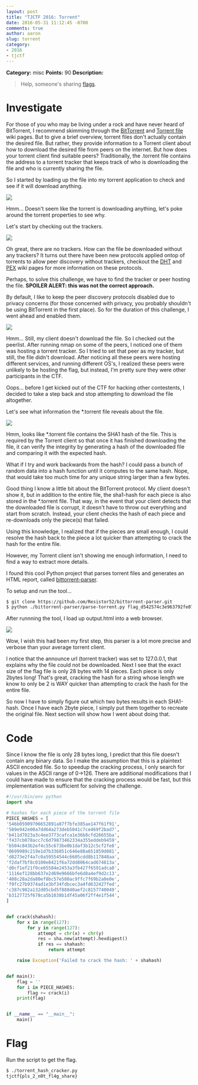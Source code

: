 ```yaml
---
layout: post
title: "TJCTF 2016: Torrent"
date: 2016-05-31 11:12:45 -0700
comments: true
author: aaron
slug: torrent
category:
- 2016
- tjctf
---
```

**Category:** misc
**Points:** 90
**Description:**

> Help, someone's sharing [flags](https://github.com/b0tchsec/CTF-Fanny-Pack/blob/master/solutions/tjctf_2016/torrent/flag_d542574c3e963792fe07321fd262fe28e6f5cf0ea126efe01148dd6890b63a4d.torrent).


# Investigate
For those of you who may be living under a rock and have never heard of BitTorrent, I recommend skimming through the [BitTorrent](https://en.wikipedia.org/wiki/BitTorrent) and [Torrent file](https://en.wikipedia.org/wiki/Torrent_file) wiki pages. But to give a brief overview, torrent files don't actually contain the desired file.  But rather, they provide information to a Torrent client about how to download the desired file from peers on the internet.  But how does your torrent client find suitable peers?  Traditionally, the .torrent file contains the address to a torrent tracker that keeps track of who is downloading the file and who is currently sharing the file.

So I started by loading up the file into my torrent application to check and see if it will download anything.

<img src="{{ site.static }}/2016/tjctf/torrent/1_torrentclient.png" class="img-responsive"/>

Hmm... Doesn't seem like the torrent is downloading anything, let's poke around the torrent properties to see why.

Let's start by checking out the trackers.

<img src="{{ site.static }}/2016/tjctf/torrent/2_trackers.png" class="img-responsive"/>

Oh great, there are no trackers.  How can the file be downloaded without any trackers?  It turns out there have been new protocols applied ontop of torrents to allow peer discovery without trackers, checkout the [DHT](https://en.wikipedia.org/wiki/Mainline_DHT) and [PEX](https://en.wikipedia.org/wiki/Peer_exchange) wiki pages for more information on these protocols.

Perhaps, to solve this challenge, we have to find the tracker or peer hosting the file. **SPOILER ALERT:  this was not the correct approach.**

By default, I like to keep the peer discovery protocols disabled due to privacy concerns (for those concerned with privacy, you probably shouldn't be using BitTorrent in the first place).  So for the duration of this challenge, I went ahead and enabled them.

<img src="{{ site.static }}/2016/tjctf/torrent/3_dht_pex_settings.png" class="img-responsive"/>

Hmm... Still, my client doesn't download the file.  So I checked out the peerlist.  After running nmap on some of the peers, I noticed one of them was hosting a torrent tracker.  So I tried to set that peer as my tracker, but still, the file didn't download.  After noticing all these peers were hosting different services, and running different OS's, I realized these peers were unlikely to be hosting the flag, but instead, I'm pretty sure they were other participants in the CTF.

Oops... before I get kicked out of the CTF for hacking other contestents, I decided to take a step back and stop attempting to download the file altogether.

Let's see what information the *.torrent file reveals about the file.

<img src="{{ site.static }}/2016/tjctf/torrent/4_torrent_properties.png" class="img-responsive"/>

Hmm, looks like *.torrent file contains the SHA1 hash of the file.  This is required by the Torrent client so that once it has finished downloading the file, it can verify the integrity by generating a hash of the downloaded file and comparing it with the expected hash.

What if I try and work backwards from the hash?  I could pass a bunch of random data into a hash function until it computes to the same hash.  Nope, that would take too much time for any unique string larger than a few bytes.

Good thing I know a little bit about the BitTorrent protocol.  My client doesn't show it, but in addition to the entire file, the sha1-hash for each piece is also stored in the *.torrent file.  That way, in the event that your client detects that the downloaded file is corrupt, it doesn't have to throw out everything and start from scratch.  Instead, your client checks the hash of each piece and re-downloads only the piece(s) that failed.

Using this knowledge, I realized that if the pieces are small enough, I could resolve the hash back to the piece a lot quicker than attempting to crack the hash for the entire file.

However, my Torrent client isn't showing me enough information, I need to find a way to extract more details.

I found this cool Python project that parses torrent files and generates an HTML report, called [bittorrent-parser](https://github.com/Resistor52/bittorrent-parser).

To setup and run the tool...

```bash
$ git clone https://github.com/Resistor52/bittorrent-parser.git
$ python ./bittorrent-parser/parse-torrent.py flag_d542574c3e963792fe07321fd262fe28e6f5cf0ea126efe01148dd6890b63a4d.torrent 
```

After runnning the tool, I load up output.html into a web browser.

<img src="{{ site.static }}/2016/tjctf/torrent/5_output_html.png" class="img-responsive"/>

Wow, I wish this had been my first step, this parser is a lot more precise and verbose than your average torrent client.

I notice that the announce url (torrent tracker) was set to 127.0.0.1, that explains why the file could not be downloaded.  Next I see that the exact size of the flag file is only 28 bytes with 14 pieces.  Each piece is only 2bytes long!  That's great, cracking the hash for a string whose length we know to only be 2 is WAY quicker than attempting to crack the hash for the entire file.

So now I have to simply figure out which two bytes results in each SHA1-hash.  Once I have each 2byte piece, I simply put them together to recreate the original file.  Next section will show how I went about doing that.

# Code
Since I know the file is only 28 bytes long, I predict that this file doesn't contain any binary data.  So I make the assumption that this is a plaintext ASCII encoded file.  So to speedup the cracking process, I only search for values in the ASCII range of 0->126.  There are additional modifications that I could have made to ensure that the cracking process would be fast, but this implementation was sufficient for solving the challenge.

```python
#!/usr/bin/env python
import sha

# hashes for each piece of the torrent file
PIECE_HASHES = [
'546b05909706652891a87f7bfe385ae147f61f91',
'589e942e00a7dd64a273deb5041c7ce469f2bad7',
'b411d7823a3c4ee3773cafca1e36b8cfd26655ba',
'f437cb078acc7c6d79873462334a355eddeb9459',
'b504c843b2ef4c55c673be0b1daf3b12c5cf2fe8',
'0699989c219e1d7b336851c646e88a651859d081',
'd8273e2f4a7c0a59554544c6605cdd8b117848aa',
'f2daf7bf8c0100e8421f6a72dd8064cad674813a',
'd0cf1ef21f0ce65584e2453a3fb427f6591adca8',
'1116ef128bb637e2d69e9666bfe6d8a4ef9d2c13',
'408c28a2da80ef8bc57e580ac9ffc7f69b2a0e0e',
'f9fc27b9374ad1e3bf34fdbcec3a4fd632427fed',
'c387c982a132d05cbd5f88840aef2c8157740049',
'b3127725f678ca5b1038b1df45a06f2ff4e1f544',
]


def crack(shahash):
    for x in range(127):
        for y in range(127):
            attempt = chr(x) + chr(y)
            res = sha.new(attempt).hexdigest()
            if res == shahash:
                return attempt

    raise Exception('Failed to crack the hash: ' + shahash)


def main():
    flag = ''
    for i in PIECE_HASHES:
        flag += crack(i)
    print(flag)


if __name__ == "__main__":
    main()

```


# Flag
Run the script to get the flag.

```bash
$ ./torrent_hash_cracker.py 
tjctf{pls_2_n0t_fl4g_share}

```
